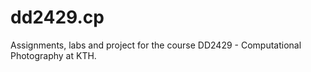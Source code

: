 dd2429.cp
=========

Assignments, labs and project for the course DD2429 - Computational Photography at KTH. 